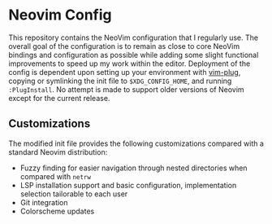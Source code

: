 # Neovim Config
This repository contains the NeoVim configuration that I regularly use. The overall goal of the configuration is to remain as close to core NeoVim bindings and configuration
as possible while adding some slight functional improvements to speed up my work within the editor. Deployment of the config is dependent upon setting up your environment 
with [vim-plug](https://github.com/junegunn/vim-plug), copying or symlinking the init file to `$XDG_CONFIG_HOME`, and running `:PlugInstall`. No attempt is made to support 
older versions of Neovim except for the current release.

## Customizations
The modified init file provides the following customizations compared with a standard Neovim distribution:

* Fuzzy finding for easier navigation through nested directories when compared with `netrw`
* LSP installation support and basic configuration, implementation selection tailorable to each user
* Git integration
* Colorscheme updates
